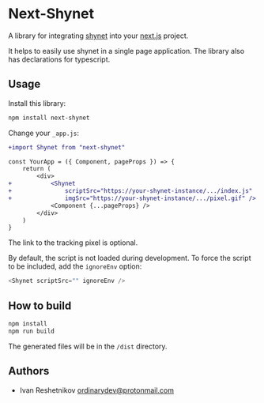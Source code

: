 # Next-Shynet

A library for integrating [shynet](https://github.com/milesmcc/shynet)
into your [next.js](https://nextjs.org/) project.

It helps to easily use shynet in a single page application.
The library also has declarations for typescript.

## Usage

Install this library:

```bash
npm install next-shynet
```

Change your `_app.js`:

```diff
+import Shynet from "next-shynet"

const YourApp = ({ Component, pageProps }) => {
    return (
        <div>
+           <Shynet
+               scriptSrc="https://your-shynet-instance/.../index.js"
+               imgSrc="https://your-shynet-instance/.../pixel.gif" />
            <Component {...pageProps} />
        </div>
    )
}
```

The link to the tracking pixel is optional.

By default, the script is not loaded during development.
To force the script to be included, add the `ignoreEnv` option:
```typescript
<Shynet scriptSrc="" ignoreEnv />
```

## How to build

```bash
npm install
npm run build
```

The generated files will be in the `/dist` directory.

## Authors

- Ivan Reshetnikov <ordinarydev@protonmail.com>

